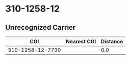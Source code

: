 # 310-1258-12
## Unrecognized Carrier


| CGI | Nearest CGI | Distance |
|-----|-------------|----------|
| 310-1258-12-7730 |  | 0.0 |
